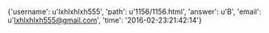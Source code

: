 {'username': u'lxhlxhlxh555', 'path': u'1156/1156.html', 'answer': u'B', 'email': u'lxhlxhlxh555@gmail.com', 'time': '2016-02-23:21:42:14'}